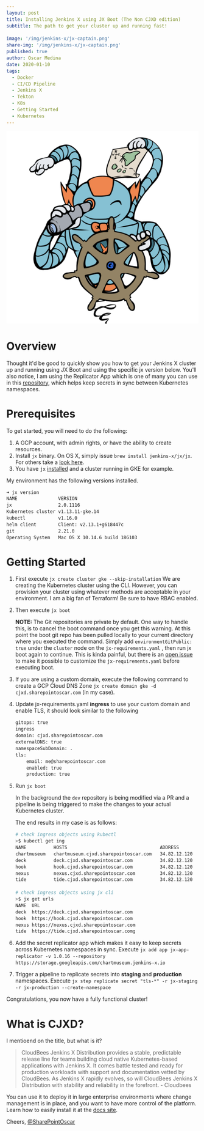 ```yaml
---
layout: post
title: Installing Jenkins X using JX Boot (The Non CJXD edition)
subtitle: The path to get your cluster up and running fast!

image: '/img/jenkins-x/jx-captain.png'
share-img: '/img/jenkins-x/jx-captain.png'
published: true
author: Oscar Medina
date: 2020-01-10
tags:
  - Docker
  - CI/CD Pipeline
  - Jenkins X
  - Tekton
  - K8s
  - Getting Started
  - Kubernetes
---
```


![Testing Features](/img/jenkins-x/jx-captain.png)

# Overview
Thought it'd be good to quickly show you how to get your Jenkins X cluster up and running using JX Boot and using the specific jx version below.  You'll also notice, I am using the Replicator App which is one of many you can use in this [repository](https://github.com/jenkins-x-apps), which helps keep secrets in sync between Kubernetes namespaces.

# Prerequisites

To get started, you will need to do the following:

1. A GCP account, with admin rights, or have the ability to create resources.
2. Install `jx` binary.  On OS X, simply issue `brew install jenkins-x/jx/jx`.  For others take a [look here](https://jenkins-x.io/docs/getting-started/setup/install/).
3. You have `jx` [installed](https://jenkins-x.io/getting-started/install/) and a cluster running in GKE for example.


My environment has the following versions installed.

```bash
➜ jx version
NAME               VERSION
jx                 2.0.1116
Kubernetes cluster v1.13.11-gke.14
kubectl            v1.16.0
helm client        Client: v2.13.1+g618447c
git                2.21.0
Operating System   Mac OS X 10.14.6 build 18G103
```


# Getting Started

1. First execute `jx create cluster gke --skip-installation`  We are creating the Kubernetes cluster using the CLI.  However, you can provision your cluster using whatever methods are acceptable in your environment.  I am a big fan of Terraform! Be sure to have RBAC enabled.

2. Then execute `jx boot` 
		
	**NOTE:** The Git repositories are private by default.  One way to handle this, is to cancel the boot command once you get this warning. At this point the boot git repo has been pulled locally to your current directory where you executed the command.  Simply add `environmentGitPublic: true` under the `cluster` node on the `jx-requirements.yaml` , then run jx boot again to continue.  This is kinda painful, but there is an [open issue](https://github.com/jenkins-x/jx/issues/6472) to make it possible to customize the `jx-requirements.yaml` before executing boot.

3. If you are using a custom domain, execute the following command to create a GCP Cloud DNS Zone `jx create domain gke -d cjxd.sharepointoscar.com` (in my case).  

4. Update jx-requirements.yaml **ingress** to use your custom domain and enable TLS, it should look similar to the following

	```bash 
	gitops: true
	ingress
	domain: cjxd.sharepointoscar.com
	externalDNS: true
	namespaceSubDomain: .
	tls:
		email: me@sharepointoscar.com
		enabled: true
		production: true
	```

5. Run `jx boot`

	In the background the `dev` repository is being modified via a PR and a pipeline is being triggered to make the changes to your actual Kubernetes cluster.

	The end results in my case is as follows: 

	```bash
	# check ingress objects using kubectl
	>$ kubectl get ing
	NAME          HOSTS                                  ADDRESS        PORTS     AGE
	chartmuseum   chartmuseum.cjxd.sharepointoscar.com   34.82.12.120   80, 443   73m
	deck          deck.cjxd.sharepointoscar.com          34.82.12.120   80, 443   73m
	hook          hook.cjxd.sharepointoscar.com          34.82.12.120   80, 443   73m
	nexus         nexus.cjxd.sharepointoscar.com         34.82.12.120   80, 443   73m
	tide          tide.cjxd.sharepointoscar.com          34.82.12.120   80, 443   73m

	# check ingress objects using jx cli
	>$ jx get urls
	NAME  URL
	deck  https://deck.cjxd.sharepointoscar.com
	hook  https://hook.cjxd.sharepointoscar.com
	nexus https://nexus.cjxd.sharepointoscar.com
	tide  https://tide.cjxd.sharepointoscar.comg
	```

6. Add the secret replicator app which makes it easy to keep secrets across Kubernetes namespaces in sync. Execute `jx add app jx-app-replicator -v 1.0.16 --repository https://storage.googleapis.com/chartmuseum.jenkins-x.io`

7. Trigger a pipeline to replicate secrets into **staging** and **production** namespaces. Execute `jx step replicate secret "tls-*" -r jx-staging -r jx-production --create-namespace`


Congratulations, you now have a fully functional cluster!

# What is CJXD?
I mentioend on the title, but what is it?  

> CloudBees Jenkins X Distribution provides a stable, predictable release line for teams building cloud native Kubernetes-based applications with Jenkins X. It comes battle tested and ready for production workloads with support and documentation vetted by CloudBees. As Jenkins X rapidly evolves, so will CloudBees Jenkins X Distribution with stability and reliability in the forefront.
> 																							-	Cloudbees

You can use it to deploy it in large enterprise environments where change management is in place, and you want to have more control of the platform.  Learn how to easily install it at the [docs site](0https://docs.cloudbees.com/docs/cloudbees-jenkins-x-distribution/latest/).

Cheers,
[@SharePointOscar](https://twitter.com/SharePointOscar)
